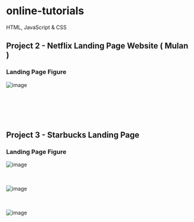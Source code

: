 # online-tutorials
HTML, JavaScript &amp; CSS  

## Project 2 - Netflix Landing Page Website ( Mulan )
### Landing Page Figure
![image](https://github.com/Janith-Sandamal/online-tutorials/assets/78975250/7293bda0-3425-4cee-976a-8aaf48a40b5a)
<br><br>
<br><br>
<br><br>

## Project 3 -  Starbucks Landing Page
### Landing Page Figure
![image](https://github.com/Janith-Sandamal/online-tutorials/assets/78975250/87159b83-e960-42ea-b23b-414ca475a70c)

<br><br>
![image](https://github.com/Janith-Sandamal/online-tutorials/assets/78975250/5dc45006-3b76-4df1-9f0a-2fef1ec08382)

<br><br>
![image](https://github.com/Janith-Sandamal/online-tutorials/assets/78975250/89ce1011-61e3-4947-ba17-e01ce4e33855)

